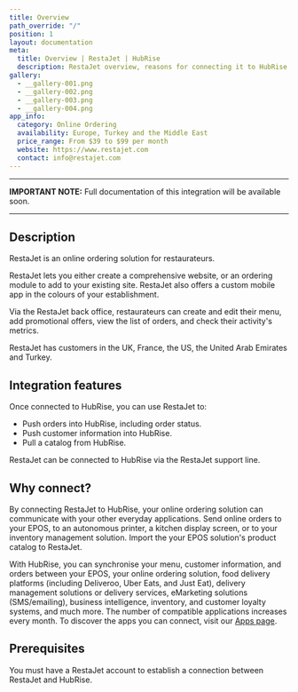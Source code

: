 ```yaml
---
title: Overview
path_override: "/"
position: 1
layout: documentation
meta:
  title: Overview | RestaJet | HubRise
  description: RestaJet overview, reasons for connecting it to HubRise and summary of integrated features. Synchronise data between RestaJet, your EPOS and your other apps.
gallery:
  - __gallery-001.png
  - __gallery-002.png
  - __gallery-003.png
  - __gallery-004.png
app_info:
  category: Online Ordering
  availability: Europe, Turkey and the Middle East
  price_range: From $39 to $99 per month
  website: https://www.restajet.com
  contact: info@restajet.com
---
```


---

**IMPORTANT NOTE:** Full documentation of this integration will be available soon.

---

## Description

RestaJet is an online ordering solution for restaurateurs.

RestaJet lets you either create a comprehensive website, or an ordering module to add to your existing site. RestaJet also offers a custom mobile app in the colours of your establishment.

Via the RestaJet back office, restaurateurs can create and edit their menu, add promotional offers, view the list of orders, and check their activity's metrics.

RestaJet has customers in the UK, France, the US, the United Arab Emirates and Turkey.

## Integration features

Once connected to HubRise, you can use RestaJet to:

- Push orders into HubRise, including order status.
- Push customer information into HubRise.
- Pull a catalog from HubRise.

RestaJet can be connected to HubRise via the RestaJet support line.

## Why connect?

By connecting RestaJet to HubRise, your online ordering solution can communicate with your other everyday applications. Send online orders to your EPOS, to an autonomous printer, a kitchen display screen, or to your inventory management solution. Import the your EPOS solution's product catalog to RestaJet.

With HubRise, you can synchronise your menu, customer information, and orders between your EPOS, your online ordering solution, food delivery platforms (including Deliveroo, Uber Eats, and Just Eat), delivery management solutions or delivery services, eMarketing solutions (SMS/emailing), business intelligence, inventory, and customer loyalty systems, and much more. The number of compatible applications increases every month. To discover the apps you can connect, visit our [Apps page](/apps).

## Prerequisites

You must have a RestaJet account to establish a connection between RestaJet and HubRise.
